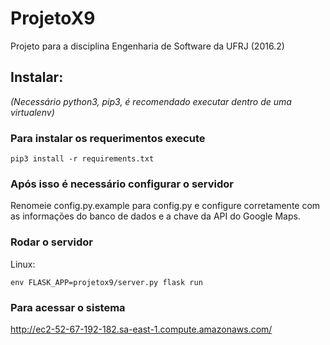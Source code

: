 # ProjetoX9
Projeto para a disciplina Engenharia de Software da UFRJ (2016.2)

## Instalar: 
*(Necessário python3, pip3, é recomendado executar dentro de uma virtualenv)*

### Para instalar os requerimentos execute 

`pip3 install -r requirements.txt`

### Após isso é necessário configurar o servidor
Renomeie config.py.example para config.py e configure corretamente com as informações do banco de dados e a chave da API do Google Maps.

### Rodar o servidor
Linux:

`env FLASK_APP=projetox9/server.py flask run`

### Para acessar o sistema

http://ec2-52-67-192-182.sa-east-1.compute.amazonaws.com/
